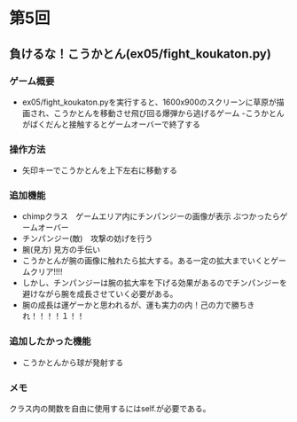 # 第5回
## 負けるな！こうかとん(ex05/fight_koukaton.py)
### ゲーム概要
- ex05/fight_koukaton.pyを実行すると、1600x900のスクリーンに草原が描画され、こうかとんを移動させ飛び回る爆弾から逃げるゲーム
-こうかとんがばくだんと接触するとゲームオーバーで終了する
### 操作方法
- 矢印キーでこうかとんを上下左右に移動する
### 追加機能
- chimpクラス　ゲームエリア内にチンパンジーの画像が表示 ぶつかったらゲームオーバー
- チンパンジー(敵)　攻撃の妨げを行う
- 腕(見方) 見方の手伝い
- こうかとんが腕の画像に触れたら拡大する。ある一定の拡大までいくとゲームクリア!!!!
- しかし、チンパンジーは腕の拡大率を下げる効果があるのでチンパンジーを避けながら腕を成長させていく必要がある。
- 腕の成長は運ゲーかと思われるが、運も実力の内！己の力で勝ちきれ！！！！１！！
### 追加したかった機能
- こうかとんから球が発射する
### メモ
クラス内の関数を自由に使用するにはself.が必要である。